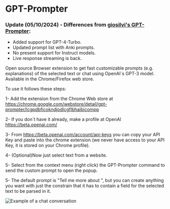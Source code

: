 # GPT-Prompter

### Update (05/10/2024) - Differences from [giosilvi's GPT-Prompter](https://github.com/giosilvi/GPT-Prompter):
- Added support for GPT-4-Turbo.
- Updated prompt list with Anki prompts.
- No present support for Instruct models.
- Live response streaming is back.

Open source Browser extension to get fast customizable prompts (e.g. explanations) of the selected text or chat using OpenAI`s GPT-3 model. Available in the Chrome/Firefox web store.

To use it follows these steps:

1- Add the extension from the Chrome Web store at https://chrome.google.com/webstore/detail/gpt-prompter/lcgpdbficokndjodlcgflbhaibicompp

2- If you don`t have it already, make a profile at OpenAI https://beta.openai.com/

3- From https://beta.openai.com/account/api-keys you can copy your API Key and paste into the chrome extension (we never have access to your API Key, it is stored on your Chrome profile).

4- (Optional)Now just select text from a website.

5- Select from the context menu (right click) the GPT-Prompter command to send the custom prompt to open the popup. 

5- The default prompt is "Tell me more about <selected text>", but you can create anything you want with just the constrain that it has to contain a field for the selected text to be parsed in it.


![Example of a chat conversation](ChatExample.png)
